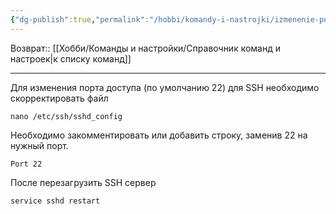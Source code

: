 ```yaml
---
{"dg-publish":true,"permalink":"/hobbi/komandy-i-nastrojki/izmenenie-porta-dostupa-po-ssh/","noteIcon":""}
---
```


Возврат:: [[Хобби/Команды и настройки/Справочник команд и настроек\|к списку команд]]

---
Для изменения порта доступа (по умолчанию 22) для SSH необходимо скорректировать файл
```shell
nano /etc/ssh/sshd_config
```

Необходимо закомментировать или добавить строку, заменив 22 на нужный порт.
```shell
Port 22
```

После перезагрузить SSH сервер
```shell
service sshd restart
```